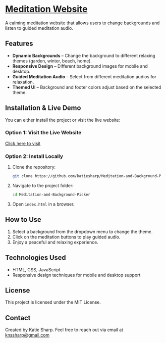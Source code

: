 # [Meditation Website](https://katiesharp.github.io/Meditation-and-Background-Picker/)

A calming meditation website that allows users to change backgrounds and listen to guided meditation audio.

## Features

- **Dynamic Backgrounds** – Change the background to different relaxing themes (garden, winter, beach, home).
- **Responsive Design** – Different background images for mobile and desktop.
- **Guided Meditation Audio** – Select from different meditation audios for relaxation.
- **Themed UI** – Background and footer colors adjust based on the selected theme.

## Installation & Live Demo

You can either install the project or visit the live website:

### Option 1: Visit the Live Website

[Click here to visit](https://katiesharp.github.io/Meditation-and-Background-Picker/)

### Option 2: Install Locally

1. Clone the repository:
   ```sh
   git clone https://github.com/katiesharp/Meditation-and-Background-Picker.git
   ```
2. Navigate to the project folder:
   ```sh
   cd Meditation-and-Background-Picker
   ```
3. Open `index.html` in a browser.

## How to Use

1. Select a background from the dropdown menu to change the theme.
2. Click on the meditation buttons to play guided audio.
3. Enjoy a peaceful and relaxing experience.

## Technologies Used

- HTML, CSS, JavaScript
- Responsive design techniques for mobile and desktop support

## License

This project is licensed under the MIT License.

## Contact

Created by Katie Sharp. Feel free to reach out via email at knssharp@gmail.com

